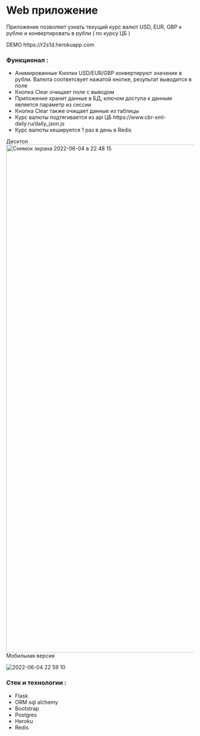 # Web приложение

<p>Приложение позволяет узнать текущий курс валют USD, EUR, GBP к рублю  и конвертировать в рубли  ( по курсу ЦБ )</p>
<p>DEMO https://r2s1d.herokuapp.com</p>

<h3>Функционал :</h3>
<ul>
  <li> Анимированные Кнопки USD/EUR/GBP конвертируют значение в рубли. Валюта соответсвует нажатой кнопке, результат выводится в поле</li>
  <li> Кнопка Clear очищает поле с выводом </li>
  <li> Приложение хранит данные в БД, ключом доступа к данным является параметр из сессии </li>
  <li> Кнопка Clear также очищает данные из таблицы </li>
  <li> Курс валюты подтягивается из api ЦБ https://www.cbr-xml-daily.ru/daily_json.js </li>
  <li> Курс валюты кешируется 1 раз в день в Redis </li>
</ul>


Десктоп
<img width="1366" alt="Снимок экрана 2022-06-04 в 22 48 15" src="https://user-images.githubusercontent.com/67203852/172023442-e8109d2e-c50b-4ecd-b286-6547f0cb878e.png">
Мобильная версия

![2022-06-04 22 59 10](https://user-images.githubusercontent.com/67203852/172023769-0012a095-fc9d-4a12-8a6f-5c05faaa9a9b.jpg)

<h3>Стек и технологии :</h3>
<ul>
  <li> Flask </li>
  <li> ORM sql alchemy </li>
  <li> Bootstrap </li>
  <li> Postgres </li>
  <li> Heroku </li>
  <li> Redis </li>
</ul>
